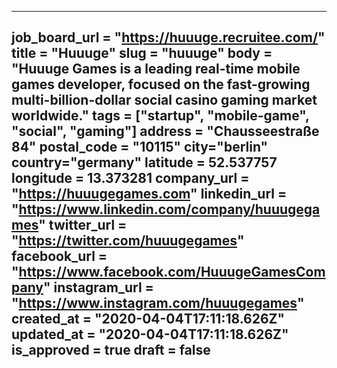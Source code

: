---
job_board_url = "https://huuuge.recruitee.com/"
title = "Huuuge"
slug = "huuuge"
body = "Huuuge Games is a leading real-time mobile games developer, focused on the fast-growing multi-billion-dollar social casino gaming market worldwide."
tags = ["startup", "mobile-game", "social", "gaming"]
address = "Chausseestraße 84"
postal_code = "10115"
city="berlin"
country="germany"
latitude = 52.537757
longitude = 13.373281
company_url = "https://huuugegames.com"
linkedin_url = "https://www.linkedin.com/company/huuugegames"
twitter_url = "https://twitter.com/huuugegames"
facebook_url = "https://www.facebook.com/HuuugeGamesCompany"
instagram_url = "https://www.instagram.com/huuugegames"
created_at = "2020-04-04T17:11:18.626Z"
updated_at = "2020-04-04T17:11:18.626Z"
is_approved = true
draft = false
---